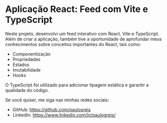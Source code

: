 # Aplicação React: Feed com Vite e TypeScript

Neste projeto, desenvolvi um feed interativo com React, Vite e TypeScript. Além de criar a aplicação, também tive a oportunidade de aprofundar meus conhecimentos sobre conceitos importantes do React, tais como:

- Componentização
- Propriedades
- Estados
- Imutabilidade
- Hooks

O TypeScript foi utilizado para adicionar tipagem estática e garantir a qualidade do código.

Se você quiser, me siga nas minhas redes sociais:

- GitHub: https://github.com/paulosreis
- LinkedIn: https://www.linkedin.com/in/paulogreis/

